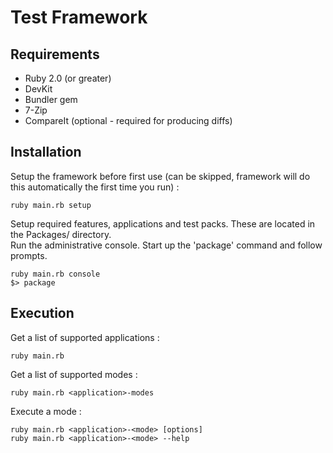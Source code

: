 Test Framework
==============


Requirements
------------
- Ruby 2.0 (or greater)
- DevKit
- Bundler gem
- 7-Zip
- CompareIt (optional - required for producing diffs)


Installation
------------
Setup the framework before first use (can be skipped, framework will do this automatically the first time you run) :

    ruby main.rb setup
    
Setup required features, applications and test packs. These are located in the Packages/ directory.  
Run the administrative console. Start up the 'package' command and follow prompts.

    ruby main.rb console
    $> package


Execution
---------
Get a list of supported applications :

    ruby main.rb

Get a list of supported modes :

    ruby main.rb <application>-modes

Execute a mode :

    ruby main.rb <application>-<mode> [options]
    ruby main.rb <application>-<mode> --help

